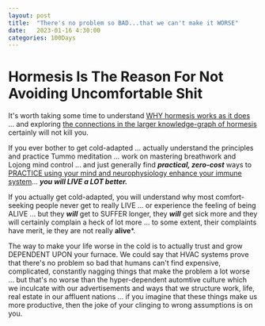 ```yaml
---
layout: post
title:  "There's no problem so BAD...that we can't make it WORSE"
date:   2023-01-16 4:30:00
categories: 100Days
---
```



# Hormesis Is The Reason For Not Avoiding Uncomfortable Shit

It's worth taking some time to understand [WHY hormesis works as it does](https://pubmed.ncbi.nlm.nih.gov/30248927/) ... and exploring [the connections in the larger knowledge-graph of hormesis](https://www.connectedpapers.com/main/deb833c50edf205202ed009dbe13ef76b218ec89/Hormesis%3A-Path-and-Progression-to-Significance/graph) certainly will not kill you.

If you ever bother to get cold-adapted ... actually understand the principles and practice Tummo meditation ... work on mastering breathwork and Lojong mind control ... and just generally find ***practical, zero-cost*** ways to [PRACTICE using your mind and neurophysiology enhance your immune system](https://podcastnotes.org/huberman-lab/episode-44-using-your-nervous-system-to-enhance-your-immune-system-huberman-lab/)... ***you will LIVE a LOT better.***

If you actually get cold-adapted, you will understand why most comfort-seeking people never get to really LIVE ... or experience the feeling of being ALIVE ... but they ***will*** get to SUFFER longer, they ***will*** get sick more and they will certainly complain a heck of lot more ... to some extent, their complaints have merit, ie they are not really **alive***.

The way to make your life worse in the cold is to actually trust and grow DEPENDENT UPON your furnace. We could say that HVAC systems prove that there's no problem so bad that humans can't find expensive, complicated, constantly nagging things that make the problem a lot worse ... but that's no worse than the hyper-dependent automtive culture which we inculcate with our advertisements and ways that we structure work, life, real estate in our affluent nations ... if you imagine that these things make us more productive, then the joke of your clinging to wrong assumptions is on you.
